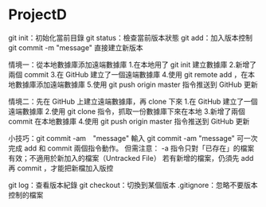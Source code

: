 # ProjectD
git init：初始化當前目錄
git status：檢查當前版本狀態
git add：加入版本控制
git commit -m "message" 直接建立新版本

情境一：從本地數據庫添加遠端數據庫
1.在本地用了 git init 建立數據庫
2.新增了兩個 commit
3.在 GitHub 建立了一個遠端數據庫
4.使用 git remote add <url>，在本地數據庫添加遠端數據庫
5.使用 git push origin master 指令推送到 GitHub 更新

情境二：先在 GitHub 上建立遠端數據庫，再 clone 下來
1.在 GitHub 建立了一個遠端數據庫
2.使用 git clone <url> 指令，抓取一份數據庫下來在本地
3.新增了兩個 commit 在本地數據庫
4.使用 git push origin master 指令推送到 GitHub 更新

小技巧：git commit -am　"message"
輸入 git commit -am "message" 可一次完成 add 和 commit 兩個指令動作。
但需注意：
-a 指令只對「已存在」的檔案有效；不適用於新加入的檔案（Untracked File）
若有新增的檔案，仍須先 add 再 commit ，才能把新檔加入版控

git log：查看版本紀錄
git checkout：切換到某個版本
.gitignore：忽略不要版本控制的檔案
